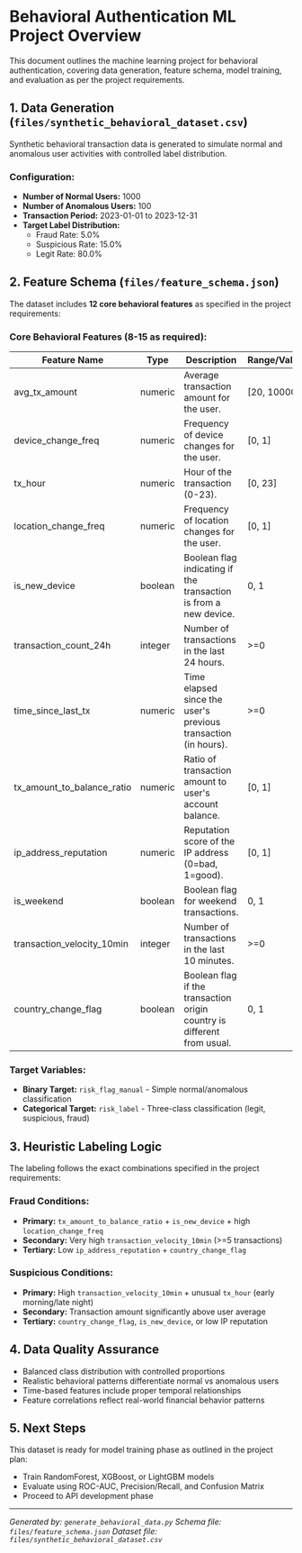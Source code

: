 # Behavioral Authentication ML Project Overview

This document outlines the machine learning project for behavioral authentication, covering data generation, feature schema, model training, and evaluation as per the project requirements.

## 1. Data Generation (`files/synthetic_behavioral_dataset.csv`)

Synthetic behavioral transaction data is generated to simulate normal and anomalous user activities with controlled label distribution.

### Configuration:
- **Number of Normal Users:** 1000
- **Number of Anomalous Users:** 100  
- **Transaction Period:** 2023-01-01 to 2023-12-31
- **Target Label Distribution:**
  - Fraud Rate: 5.0%
  - Suspicious Rate: 15.0%  
  - Legit Rate: 80.0%

## 2. Feature Schema (`files/feature_schema.json`)

The dataset includes **12 core behavioral features** as specified in the project requirements:

### Core Behavioral Features (8-15 as required):
| Feature Name | Type | Description | Range/Values | Example |
|---|---|---|---|---|
| avg_tx_amount | numeric | Average transaction amount for the user. | [20, 10000] | 500.25 |
| device_change_freq | numeric | Frequency of device changes for the user. | [0, 1] | 0.05 |
| tx_hour | numeric | Hour of the transaction (0-23). | [0, 23] | 14 |
| location_change_freq | numeric | Frequency of location changes for the user. | [0, 1] | 0.15 |
| is_new_device | boolean | Boolean flag indicating if the transaction is from a new device. | 0, 1 | 0 |
| transaction_count_24h | integer | Number of transactions in the last 24 hours. | >=0 | 5 |
| time_since_last_tx | numeric | Time elapsed since the user's previous transaction (in hours). | >=0 | 2.5 |
| tx_amount_to_balance_ratio | numeric | Ratio of transaction amount to user's account balance. | [0, 1] | 0.15 |
| ip_address_reputation | numeric | Reputation score of the IP address (0=bad, 1=good). | [0, 1] | 0.85 |
| is_weekend | boolean | Boolean flag for weekend transactions. | 0, 1 | 1 |
| transaction_velocity_10min | integer | Number of transactions in the last 10 minutes. | >=0 | 2 |
| country_change_flag | boolean | Boolean flag if the transaction origin country is different from usual. | 0, 1 | 0 |


### Target Variables:
- **Binary Target:** `risk_flag_manual` - Simple normal/anomalous classification
- **Categorical Target:** `risk_label` - Three-class classification (legit, suspicious, fraud)

## 3. Heuristic Labeling Logic

The labeling follows the exact combinations specified in the project requirements:

### Fraud Conditions:
- **Primary:** `tx_amount_to_balance_ratio` + `is_new_device` + high `location_change_freq`
- **Secondary:** Very high `transaction_velocity_10min` (>=5 transactions)
- **Tertiary:** Low `ip_address_reputation` + `country_change_flag`

### Suspicious Conditions:  
- **Primary:** High `transaction_velocity_10min` + unusual `tx_hour` (early morning/late night)
- **Secondary:** Transaction amount significantly above user average
- **Tertiary:** `country_change_flag`, `is_new_device`, or low IP reputation

## 4. Data Quality Assurance

- Balanced class distribution with controlled proportions
- Realistic behavioral patterns differentiate normal vs anomalous users
- Time-based features include proper temporal relationships
- Feature correlations reflect real-world financial behavior patterns

## 5. Next Steps

This dataset is ready for model training phase as outlined in the project plan:
- Train RandomForest, XGBoost, or LightGBM models
- Evaluate using ROC-AUC, Precision/Recall, and Confusion Matrix
- Proceed to API development phase

---
*Generated by: `generate_behavioral_data.py`*
*Schema file: `files/feature_schema.json`*
*Dataset file: `files/synthetic_behavioral_dataset.csv`*
